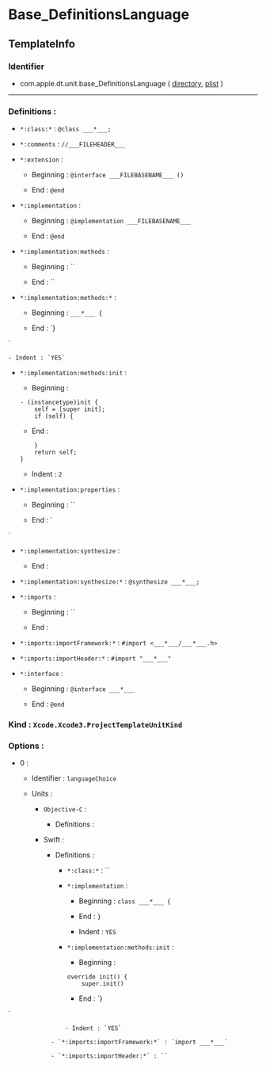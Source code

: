 # Base_DefinitionsLanguage

## TemplateInfo

### Identifier

- com.apple.dt.unit.base_DefinitionsLanguage ( [directory](/Applications/Xcode.app/Contents/Developer/Library/Xcode/Templates/Project%20Templates/Base/Base_DefinitionsLanguage.xctemplate), [plist](/Applications/Xcode.app/Contents/Developer/Library/Xcode/Templates/Project%20Templates/Base/Base_DefinitionsLanguage.xctemplate/TemplateInfo.plist) )

---

### Definitions : 

- `*:class:*` : `@class ___*___;
`

- `*:comments` : `//___FILEHEADER___
`

- `*:extension` : 

	- Beginning : `@interface ___FILEBASENAME___ ()
`

	- End : `@end
`

- `*:implementation` : 

	- Beginning : `@implementation ___FILEBASENAME___
`

	- End : `@end`

- `*:implementation:methods` : 

	- Beginning : ``

	- End : ``

- `*:implementation:methods:*` : 

	- Beginning : `___*___ {`

	- End : `}

`

	- Indent : `YES`

- `*:implementation:methods:init` : 

	- Beginning : 

	```
	- (instancetype)init {
	    self = [super init];
	    if (self) {
	```

	- End : 

	```
	    }
	    return self;
	}
	
	```

	- Indent : `2`

- `*:implementation:properties` : 

	- Beginning : ``

	- End : `

`

- `*:implementation:synthesize` : 

	- End : `
`

- `*:implementation:synthesize:*` : `@synthesize ___*___;`

- `*:imports` : 

	- Beginning : ``

	- End : `
`

- `*:imports:importFramework:*` : `#import <___*___/___*___.h>`

- `*:imports:importHeader:*` : `#import "___*___"`

- `*:interface` : 

	- Beginning : `@interface ___*___
`

	- End : `
@end
`

### Kind : `Xcode.Xcode3.ProjectTemplateUnitKind`

### Options : 

- 0 : 

	- Identifier : `languageChoice`

	- Units : 

		- `Objective-C` : 

			- Definitions : 

		- Swift : 

			- Definitions : 

				- `*:class:*` : ``

				- `*:implementation` : 

					- Beginning : `class ___*___ {
`

					- End : `
}
`

					- Indent : `YES`

				- `*:implementation:methods:init` : 

					- Beginning : 

					```
					override init() {
					    super.init()
					
					```

					- End : `}

`

					- Indent : `YES`

				- `*:imports:importFramework:*` : `import ___*___`

				- `*:imports:importHeader:*` : ``